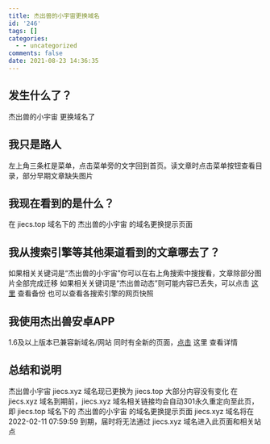 ```yaml
---
title: 杰出兽的小宇宙更换域名
id: '246'
tags: []
categories:
  - - uncategorized
comments: false
date: 2021-08-23 14:36:35
---
```


## 发生什么了？

杰出兽的小宇宙 更换域名了

## 我只是路人

左上角三条杠是菜单，点击菜单旁的文字回到首页。读文章时点击菜单按钮查看目录，部分早期文章缺失图片

## 我现在看到的是什么？

在 jiecs.top 域名下的 杰出兽的小宇宙 的域名更换提示页面

## 我从搜索引擎等其他渠道看到的文章哪去了？

如果相关关键词是“杰出兽的小宇宙”你可以在右上角搜索中搜搜看，文章除部分图片全部完成迁移 如果相关关键词是“杰出兽动态”则可能内容已丢失，可以点击 [这里](https://www.jiecs.top/archives/214) 查看备份 也可以查看各搜索引擎的网页快照

## 我使用杰出兽安卓APP

1.6及以上版本已兼容新域名/网站 同时有全新的页面，[点击](https://www.jiecs.top/app) 这里 查看详情

## 总结和说明

杰出兽小宇宙 jiecs.xyz 域名现已更换为 jiecs.top 大部分内容没有变化 在 jiecs.xyz 域名到期前，jiecs.xyz 域名相关链接均会自动301永久重定向至此页，即 jiecs.top 域名下的 杰出兽的小宇宙 的域名更换提示页面 jiecs.xyz 域名将在 2022-02-11 07:59:59 到期，届时将无法通过 jiecs.xyz 域名进入此页面和相关站点